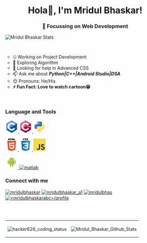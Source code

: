 <h1 align = "center">Hola👋, I'm Mridul Bhaskar!  </h1>


<h3 align="center">👀 Focussing on Web Development</h3>
<p align="left"> <img src="https://komarev.com/ghpvc/?username=hacker626&label=Profile%20views&color=0e75b6&style=flat" alt="Mridul Bhaskar Stats" /> </p>
</br>
<ul type="circle">
  <li> 🤐 Working on Project Development</li>
  <li>🌱 Exploring Algorithm</li>
 <li>🤔 Looking for help in Advanced CSS</li>
 <li>📫 Ask me about <strong><em>Python|C++|Android Studio|DSA</strong></em></li>
 
 <li>😊 Pronouns: He/His</li>
 
 <li><strong>⚡ Fun Fact: Love to watch cartoon😁</strong></li>
  </ul>
 
</br>
<h3 align = "left"> Language and Tools</h3>

<!--<p align="left">  
  <a href="https://www.cprogramming.com/" target="_blank" rel="noreferrer"> <img src="https://raw.githubusercontent.com/devicons/devicon/master/icons/c/c-original.svg" alt="c" width="40" height="40"/></a>
  
  
  <a href="https://www.cplusplus.com/" target="_blank" rel="noreferrer" > <img src="https://raw.githubusercontent.com/devicons/devicon/master/icons/cplusplus/cplusplus-original.svg" alt="cplusplus" width="40" height="40"/> </a>
  <a href="https://www.w3schools.com/css/" target="_blank" rel="noreferrer">  </a><a href="https://www.w3schools.com/cpp/" target="_blank" rel="noreferrer"> <img src="https://raw.githubusercontent.com/devicons/devicon/master/icons/python/python-original.svg" alt="python" width="40" height="40"/> </a>
</p>-->

<p align="left"> 
  <a href="https://www.cprogramming.com/" target="_blank" rel="noreferrer"> <img src="https://raw.githubusercontent.com/devicons/devicon/master/icons/c/c-original.svg" alt="c" width="40" height="40"/> </a>
  <a href="https://www.w3schools.com/cpp/" target="_blank" rel="noreferrer"> <img src="https://raw.githubusercontent.com/devicons/devicon/master/icons/cplusplus/cplusplus-original.svg" alt="cplusplus" width="40" height="40"/> </a>
  <a href="https://www.python.org" target="_blank" rel="noreferrer"> <img src="https://raw.githubusercontent.com/devicons/devicon/master/icons/python/python-original.svg" alt="python" width="40" height="40"/> </a> 
  
  <a href="https://www.w3.org/html/" target="_blank" rel="noreferrer"> <img src="https://raw.githubusercontent.com/devicons/devicon/master/icons/html5/html5-original-wordmark.svg" alt="html5" width="40" height="40"/> </a> 
  <a href="https://www.w3schools.com/css/" target="_blank" rel="noreferrer"> <img src="https://raw.githubusercontent.com/devicons/devicon/master/icons/css3/css3-original-wordmark.svg" alt="css3" width="40" height="40"/> </a>
  <a href="https://developer.mozilla.org/en-US/docs/Web/JavaScript" target="_blank" rel="noreferrer"> <img src="https://raw.githubusercontent.com/devicons/devicon/master/icons/javascript/javascript-original.svg" alt="javascript" width="40" height="40"/> </a> 
  
  <a href="https://developer.android.com" target="_blank" rel="noreferrer"> <img src="https://raw.githubusercontent.com/devicons/devicon/master/icons/android/android-original-wordmark.svg" alt="android" width="40" height="40"/> </a>
  <a href="https://www.mathworks.com/" target="_blank" rel="noreferrer"> <img src="https://upload.wikimedia.org/wikipedia/commons/2/21/Matlab_Logo.png" alt="matlab" width="40" height="40"/> </a>
  
</p>

<h3 align="left">Connect with me</h3>
<p align="left">
<a href="https://www.linkedin.com/in/mridul-bhaskar-b8aa03194/" target="blank"><img align="center" src="https://raw.githubusercontent.com/rahuldkjain/github-profile-readme-generator/master/src/images/icons/Social/linked-in-alt.svg" alt="mridulbhaskar" height="30" width="40" /></a>
<a href="https://www.hackerrank.com/mridulbhaskar_a1" target="blank"><img align="center" src="https://raw.githubusercontent.com/rahuldkjain/github-profile-readme-generator/master/src/images/icons/Social/hackerrank.svg" alt="mridulbhaskar_a1" height="30" width="40" /></a>
<a href="https://www.leetcode.com/mridulbhas" target="blank"><img align="center" src="https://raw.githubusercontent.com/rahuldkjain/github-profile-readme-generator/master/src/images/icons/Social/leet-code.svg" alt="mridulbhas" height="30" width="40" /></a>
<a href="https://auth.geeksforgeeks.org/user/<mridulbhaskarabc>/profile" target="blank"><img align="center" src="https://raw.githubusercontent.com/rahuldkjain/github-profile-readme-generator/master/src/images/icons/Social/geeks-for-geeks.svg" alt="<mridulbhaskarabc>/profile" height="30" width="40" /></a>
</p>
</br></br>
<table cell padding = "20dp">
  <tr>
    <td><p><img align="center" src="https://github-readme-stats.vercel.app/api/top-langs?username=hacker626&show_icons=true&locale=en&layout=compact" alt="hacker626_coding_status" /></p></td>
    <td>
<p><img align="center" src="https://github-readme-stats.vercel.app/api?username=hacker626&&show_icons=true&title_color=DFF6FF&icon_color=bb2acf&text_color=daf7dc&bg_color=151515" alt="Mridul_Bhaskar_Github_Stats" /></p></td>

  </tr>
  <table>




